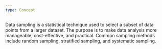 ```yaml
---
type: Concept
---
```


Data sampling is a statistical technique used to select a subset of data points from a larger dataset. The purpose is to make data analysis more manageable, cost-effective, and practical. Common sampling methods include random sampling, stratified sampling, and systematic sampling.
